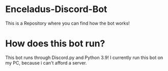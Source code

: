 # Enceladus-Discord-Bot
This is a Repository where you can find how the bot works!

# How does this bot run?
This bot runs through Discord.py and Python 3.9!
I currently run this bot on my PC, because i can't afford a server.
